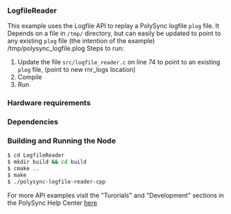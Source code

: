 ### LogfileReader
This example uses the Logfile API to replay a PolySync logfile `plog` file.
It Depends on a file in `/tmp/` directory, but can easily be updated to point to any existing `plog` file (the intention of the example)
   /tmp/polysync_logfile.plog
Steps to run: 
   1. Update the file `src/logfile_reader.c` on line 74 to point to an existing `plog` file, (point to new rnr_logs location)
   2. Compile
   3. Run

### Hardware requirements

### Dependencies

### Building and Running the Node
```bash
$ cd LogfileReader 
$ mkdir build && cd build
$ cmake ..
$ make
$ ./polysync-logfile-reader-cpp
```

For more API examples visit the "Turorials" and "Development" sections in the PolySync Help Center [here](https://help.polysync.io/articles/)